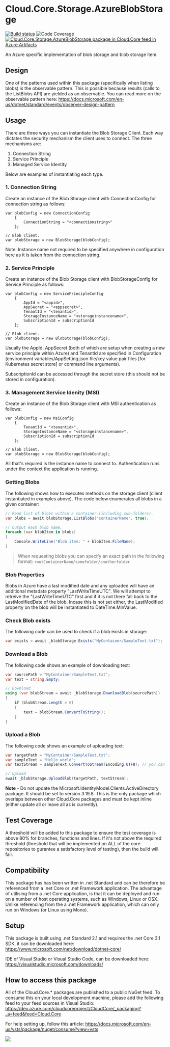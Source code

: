 # **Cloud.Core.Storage.AzureBlobStorage** 
[![Build status](https://dev.azure.com/cloudcoreproject/CloudCore/_apis/build/status/Cloud.Core%20Packages/Cloud.Core.Storage.AzureBlobStorage_Package)](https://dev.azure.com/cloudcoreproject/CloudCore/_build/latest?definitionId=15)
![Code Coverage](https://cloud1core.blob.core.windows.net/codecoveragebadges/Cloud.Core.Storage.AzureBlobStorage-LineCoverage.png) 
[![Cloud.Core.Storage.AzureBlobStorage package in Cloud.Core feed in Azure Artifacts](https://feeds.dev.azure.com/cloudcoreproject/dfc5e3d0-a562-46fe-8070-7901ac8e64a0/_apis/public/Packaging/Feeds/8949198b-5c74-42af-9d30-e8c462acada6/Packages/c5808ae6-e7d0-4aef-affb-601e0cbc86ad/Badge)](https://dev.azure.com/cloudcoreproject/CloudCore/_packaging?_a=package&feed=8949198b-5c74-42af-9d30-e8c462acada6&package=c5808ae6-e7d0-4aef-affb-601e0cbc86ad&preferRelease=true)



<div id="description">

An Azure specific implementation of blob storage and blob storage item.

</div>

## Design

One of the patterns used within this package (specifically when listing blobs) is the observable pattern.  This is possible because results (calls to the ListBlobs API) are yielded as an observable.  You can read more on the observable pattern here: https://docs.microsoft.com/en-us/dotnet/standard/events/observer-design-pattern


## Usage

There are three ways you can instantiate the Blob Storage Client.  Each way dictates the security mechanism the client uses to connect.  The three mechanisms are:

1. Connection String
2. Service Principle
3. Managed Service Identity

Below are examples of instantiating each type.

### 1. Connection String
Create an instance of the Blob Storage client with ConnectionConfig for connection string as follows:

```
var blobConfig = new ConnectionConfig
    {
        ConnectionString = "<connectionstring>"
    };

// Blob client.
var blobStorage = new BlobStorage(blobConfig);	
```
Note: Instance name not required to be specified anywhere in configuration here as it is taken from the connection string.

### 2. Service Principle
Create an instance of the Blob Storage client with BlobStorageConfig for Service Principle as follows:

```
var blobConfig = new ServicePrincipleConfig
    {
        AppId = "<appid>",
        AppSecret = "<appsecret>",
        TenantId = "<tenantid>",
        StorageInstanceName = "<storageinstancename>",
        SubscriptionId = subscriptionId
    };

// Blob client.
var blobStorage = new BlobStorage(blobConfig);	
```

Usually the AppId, AppSecret (both of which are setup when creating a new service principle within Azure) and TenantId are specified in 
Configuration (environment variables/AppSetting.json file/key value pair files [for Kubernetes secret store] or command line arguments).

SubscriptionId can be accessed through the secret store (this should not be stored in configuration).

### 3. Management Service Idenity (MSI)
Create an instance of the Blob Storage client with MSI authentication as follows:

```
var blobConfig = new MsiConfig
    {
        TenantId = "<tenantid>",
        StorageInstanceName = "<storageinstancename>",
        SubscriptionId = subscriptionId
    };

// Blob client.
var blobStorage = new BlobStorage(blobConfig);	
```

All that's required is the instance name to connect to.  Authentication runs under the context the application is running.


### Getting Blobs
The following shows how to executes methods on the storage client (client instantiated in examples above).  The code below enumerates all blobs in a given container:

```csharp
// Read list of blobs within a container (including sub-folders).
var blobs = await blobStorage.ListBlobs("containerName", true);

// Output each blob name.
foreach (var blobItem in blobs)
{
    Console.WriteLine("Blob item: " + blobItem.FileName);
}
```

> When requesting blobs you can specify an exact path in the following format:  `rootContainerName/somefolder/anotherfolder`

### Blob Properties
Blobs in Azure have a last modified date and any uploaded will have an additional metadata property "LastWriteTimeUTC". We will attempt to retreive the "LastWriteTimeUTC" first and if it is not there fall back to the LastModifiedDate of the blob. Incase this is not set either, the LastModified property on the blob will be instantiated to DateTime.MinValue.

### Check Blob exists

The following code can be used to check if a blob exists in storage:

```csharp
var exists = await _blobStorage.Exists("MyContainer/SampleText.txt");
```

### Download a Blob

The following code shows an example of downloading text:

```csharp
var sourcePath = "MyContainer/SampleText.txt";
var text = string.Empty;

// Download
using (var blobStream = await _blobStorage.DownloadBlob(sourcePath))
{
	if (blobStream.Length > 0)
	{
		text = blobStream.ConvertToString();
	}
}               
```

### Upload a Blob

The following code shows an example of uploading text:

```csharp
var targetPath = "MyContainer/SampleText.txt";
var sampleText = "Hello world";
var textStream = sampleText.ConvertToStream(Encoding.UTF8); // you can use your own stream here

// Upload
await _blobStorage.UploadBlob(targetPath, textStream);
```

**Note** - Do not update the Microsoft.IdentityModel.Clients.ActiveDirectory package.  It should be set to version 3.19.8.  This is the only package which overlaps between other Cloud.Core packages and must be kept inline (either update all or leave all as is currently).

## Test Coverage
A threshold will be added to this package to ensure the test coverage is above 80% for branches, functions and lines.  If it's not above the required threshold 
(threshold that will be implemented on ALL of the core repositories to gurantee a satisfactory level of testing), then the build will fail.

## Compatibility
This package has has been written in .net Standard and can be therefore be referenced from a .net Core or .net Framework application. The advantage of utilising from a .net Core application, 
is that it can be deployed and run on a number of host operating systems, such as Windows, Linux or OSX.  Unlike referencing from the a .net Framework application, which can only run on 
Windows (or Linux using Mono).
 
## Setup
This package is built using .net Standard 2.1 and requires the .net Core 3.1 SDK, it can be downloaded here: 
https://www.microsoft.com/net/download/dotnet-core/

IDE of Visual Studio or Visual Studio Code, can be downloaded here:
https://visualstudio.microsoft.com/downloads/

## How to access this package
All of the Cloud.Core.* packages are published to a public NuGet feed.  To consume this on your local development machine, please add the following feed to your feed sources in Visual Studio:
https://dev.azure.com/cloudcoreproject/CloudCore/_packaging?_a=feed&feed=Cloud.Core
 
For help setting up, follow this article: https://docs.microsoft.com/en-us/vsts/package/nuget/consume?view=vsts


<a href="https://dev.azure.com/cloudcoreproject/CloudCore" target="_blank">
<img src="https://cloud1core.blob.core.windows.net/icons/cloud_core_small.PNG" />
</a>
